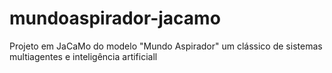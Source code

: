 # mundoaspirador-jacamo
Projeto em JaCaMo do modelo "Mundo Aspirador" um clássico de sistemas multiagentes e inteligência artificiall
